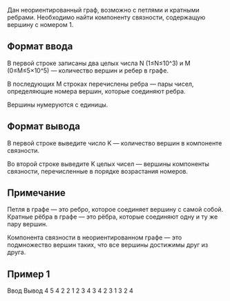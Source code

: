 Дан неориентированный граф, возможно с петлями и кратными ребрами. Необходимо найти компоненту связности, содержащую вершину с номером 1.

## Формат ввода
В первой строке записаны два целых числа 
N (1≤N≤10^3) и M (0≤M≤5×10^5) — количество вершин и ребер в графе.

В последующих M строках перечислены ребра — пары чисел, определяющие номера вершин, которые соединяют ребра.

Вершины нумеруются с единицы.

## Формат вывода
В первой строке выведите число K — количество вершин в компоненте связности.

Во второй строке выведите K целых чисел — вершины компоненты связности, перечисленные в порядке возрастания номеров.

## Примечание
Петля в графе — это ребро, которое соединяет вершину с самой собой.
Кратные рёбра в графе — это рёбра, которые соединяют одну и ту же пару вершин.

Компонента связности в неориентированном графе — это подмножество вершин таких, что все вершины достижимы друг из друга.

## Пример 1
Ввод    Вывод
4 5     4
2 2     1 2 3 4
3 4
2 3
1 3
2 4
